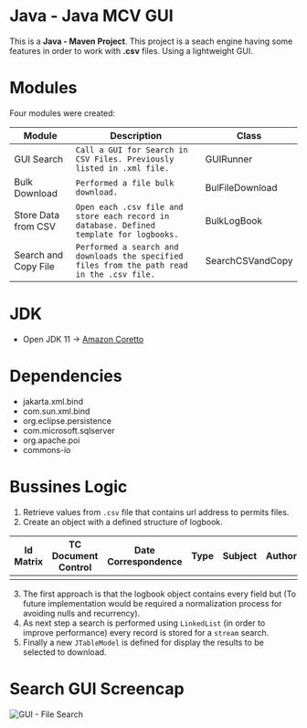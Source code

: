 # Java - Java MCV GUI

This is a **Java - Maven Project**.
This project is a seach engine having some features in order to work with **.csv** files. Using a lightweight GUI.

# Modules
Four modules were created:

|Module                |Description                          |Class                        |
|----------------|-------------------------------|-----------------------------|
|GUI Search|`Call a GUI for Search in CSV Files. Previously listed in .xml file.`            |GUIRunner            |
|Bulk Download          |`Performed a file bulk download.`            |BulFileDownload            |
|Store Data from CSV    |`Open each .csv file and store each record in database. Defined template for logbooks.`|BulkLogBook|
|Search and Copy File   |`Performed a search and downloads the specified files from the path read in the .csv file.`|SearchCSVandCopy|

# JDK
- Open JDK 11 -> [Amazon Coretto](https://docs.aws.amazon.com/corretto/latest/corretto-11-ug/downloads-list.html)

# Dependencies
- jakarta.xml.bind
- com.sun.xml.bind
- org.eclipse.persistence
- com.microsoft.sqlserver
- org.apache.poi
- commons-io

# Bussines Logic
1. Retrieve values from `.csv` file that contains url address to permits files.
2. Create an object with a defined structure of logbook.

|Id Matrix|TC Document Control|Date Correspondence|Type|Subject|Author|Original Received|Comments|Status FileNet|References|
|---|---|---|---|---|---|---|---|---|---|
|||||||

3. The first approach is that the logbook object contains every field but (To future implementation would be required a normalization process for avoiding nulls and recurrency).
4. As next step a search is performed using `LinkedList` (in order to improve performance) every record is stored for a `stream` search.
5. Finally a new `JTableModel` is defined for display the results to be selected to download.

# Search GUI Screencap
![GUI - File Search](https://i.imgur.com/z9ox8ma.png)

